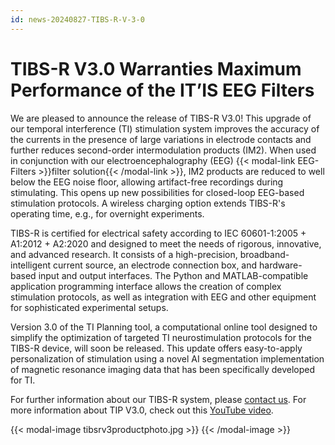 ```yaml
---
id: news-20240827-TIBS-R-V-3-0
---
```

# TIBS-R V3.0 Warranties Maximum Performance of the IT’IS EEG Filters

We are pleased to announce the release of TIBS-R V3.0! This upgrade of our temporal interference (TI) stimulation system improves the accuracy of the currents in the presence of large variations in electrode contacts and further reduces second-order intermodulation products (IM2). When used in conjunction with our electroencephalography (EEG) {{< modal-link EEG-Filters >}}filter solution{{< /modal-link >}}, IM2 products are reduced to well below the EEG noise floor, allowing artifact-free recordings during stimulating. This opens up new possibilities for closed-loop EEG-based stimulation protocols. A wireless charging option extends TIBS-R's operating time, e.g., for overnight experiments.

TIBS-R is certified for electrical safety according to IEC 60601-1:2005 + A1:2012 + A2:2020 and designed to meet the needs of rigorous, innovative, and advanced research. It consists of a high-precision, broadband-intelligent current source, an electrode connection box, and hardware-based input and output interfaces. The Python and MATLAB-compatible application programming interface allows the creation of complex stimulation protocols, as well as integration with EEG and other equipment for sophisticated experimental setups.

Version 3.0 of the TI Planning tool, a computational online tool designed to simplify the optimization of targeted TI neurostimulation protocols for the TIBS-R device, will soon be released. This update offers easy-to-apply personalization of stimulation using a novel AI segmentation implementation of magnetic resonance imaging data that has been specifically developed for TI.

For further information about our TIBS-R system, please [contact us](mailto:eap@temporalinterference.com). For more information about TIP V3.0, check out this [YouTube video](https://youtu.be/LELTCxe7EbE?feature=shared).

{{< modal-image tibsrv3productphoto.jpg >}} {{< /modal-image >}}
